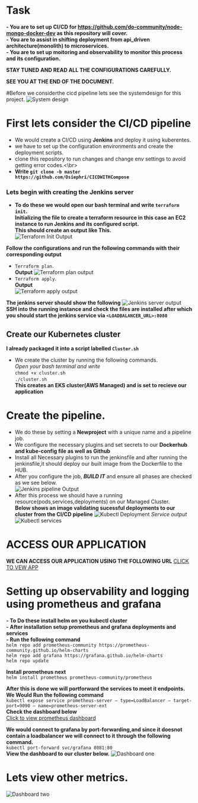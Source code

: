 # Task
**- You are to set up CI/CD for https://github.com/do-community/node-mongo-docker-dev as this repository will cover.**</br>
**- You are to assist in shifting deployment from  api_driven architecture(monolith) to microservices.**</br>
**- You are to set up moitoring and observability to monitor this process and its configuration.**</br>


**STAY TUNED AND READ ALL THE CONFIGURATIONS CAREFULLY.**</br>


**SEE YOU AT THE END OF THE DOCUMENT.**</br>


#Before we considerthe cicd pipeline lets see the systemdesign for this project.
![System design](https://github.com/Osiephri/CICDWITHCompose/blob/main/assets/Untitled%20Diagram.drawio.png)</br>
# First lets consider the CI/CD pipeline
- We would create a CI/CD using **Jenkins** and deploy it using kuberentes.
- we have to set up the configuration environments and create the deployment scripts.
- clone this repository to run changes and change env settings to avoid getting error codes.<\br>
-  **Write `git clone -b master https://github.com/Osiephri/CICDWITHCompose 
`** 

### Lets begin with creating the Jenkins server
- **To do these we would open our bash terminal and write `terraform init`.**</br>
**Initializing the file to create a terraform resource in this case an EC2 instance to run Jenkins and its configured script.**</br>
**This should create an output like This.**</br>
![Terraform Init Output](https://github.com/Osiephri/CICDWITHCompose/blob/main/assets/youverfy14.PNG)

**Follow the configurations and run the following commands with their corresponding output**</br>
- `Terraform plan`.</br>
**Output**
![Terraform plan output](https://github.com/Osiephri/CICDWITHCompose/blob/main/assets/youverfy13.PNG)
- `Terraform apply`.</br>
**Output**</br>
![Terraform apply output](https://github.com/Osiephri/CICDWITHCompose/blob/main/assets/Youverify12.PNG)

**The jenkins server should show the following**
![Jenkins server output](https://github.com/Osiephri/CICDWITHCompose/blob/main/assets/youverify11.PNG)</br>
**SSH into the running instance and check the files are installed after which you should start the jenkins service via `<LOADBALANCER_URL>:8080`**</br>

## Create our Kubernetes cluster
**I already packaged it into a script labelled `Cluster.sh`**
- We create the cluster by running the following commands.</br>
*Open your bash terminal and write*</br>
`chmod +x cluster.sh`</br>
 `./cluster.sh`</br>
**This creates an EKS cluster(AWS Managed) and is set to recieve our application** </br>


# Create the pipeline.
- We do these by setting a **Newproject** with a unique name and a pipeline job. </br>
- We configure the necessary plugins and set secrets to our **Dockerhub and kube-config file as well as Github** </br>
- Install all Necessary plugins to run the jenkinsfile and after running the jenkinsfile,it should deploy our built image from the Dockerfile to the HUB.</br>
- After you configure  the job, ***BUILD IT*** and ensure all phases are checked as we see below.</br>
![Jenkins pipeline Output](https://github.com/Osiephri/CICDWITHCompose/blob/main/assets/youverify2.PNG)
- After this process we should have a running resource(pods,services,deployments) on our Managed Cluster.</br>
**Below shows an image validating sucessful deployments to our cluster from the CI/CD pipeline**
![Kubectl Deployment](https://github.com/Osiephri/CICDWITHCompose/blob/main/assets/youverify9.PNG)
*Service output*
![Kubectl services](https://github.com/Osiephri/CICDWITHCompose/blob/main/assets/youverify10.PNG)

# ACCESS OUR APPLICATION
**WE CAN ACCESS OUR APPLICATION USING THE FOLLOWING URL**
[CLICK TO VEW APP](http://a34b6b3c0afb74a67807cf25f4e64e09-271916082.us-east-1.elb.amazonaws.com:8000/)


# Setting up observability and logging using prometheus and grafana
**- To Do these install helm on you kubectl cluster**</br>
**- After installation setup prometheus and grafana deployments and services**</br>
**- Run the following command**</br>
`helm repo add prometheus-community https://prometheus-community.github.io/helm-charts`</br>
`helm repo add grafana https://grafana.github.io/helm-charts`</br>
`helm repo update`</br>

**Install prometheus next**</br>
`helm install prometheus prometheus-community/prometheus`</br>

**After this is done we will portforward the services to meet it endpoints.**</br>
**We Would Run the following command**</br>
`kubectl expose service prometheus-server — type=LoadBalancer — target-port=9090 — name=prometheus-server-ext`</br>
**Check the dashboard below**</br>
[Click to view prometheus dashboard](abb4a2dee63c8443f92c59591d65d9f2-39184252.us-east-1.elb.amazonaws.com:80)</br>

**We would connect to grafana by port-forwarding,and since it doesnot contain a loadbalancer we will connect to it through the following command.**</br>
`kubectl port-forward svc/grafana 8081:80`</br>
**View the dashboard to our cluster below.**
![Dashboard one](https://github.com/Osiephri/CICDWITHCompose/blob/main/assets/youverfy15.PNG)
# Lets view other metrics.
![Dashboard two](https://github.com/Osiephri/CICDWITHCompose/blob/main/assets/youverfy16.PNG)
